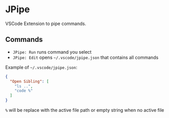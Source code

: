 # JPipe

VSCode Extension to pipe commands.

## Commands

- `JPipe: Run` runs command you select
- `JPipe: Edit` opens `~/.vscode/jpipe.json` that contains all commands

Example of `~/.vscode/jpipe.json`:

```json
{
  "Open Sibling": [
    "ls ..",
    "code %"
  ]
}
```

`%` will be replace with the active file path or empty string when no active file
